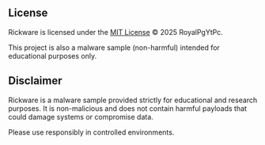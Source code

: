 ## License

Rickware is licensed under the [MIT License](./LICENSE) © 2025 RoyalPgYtPc.

This project is also a malware sample (non-harmful) intended for educational purposes only.

## Disclaimer
Rickware is a malware sample provided strictly for educational and research purposes. It is non-malicious and does not contain harmful payloads that could damage systems or compromise data.

Please use responsibly in controlled environments.
